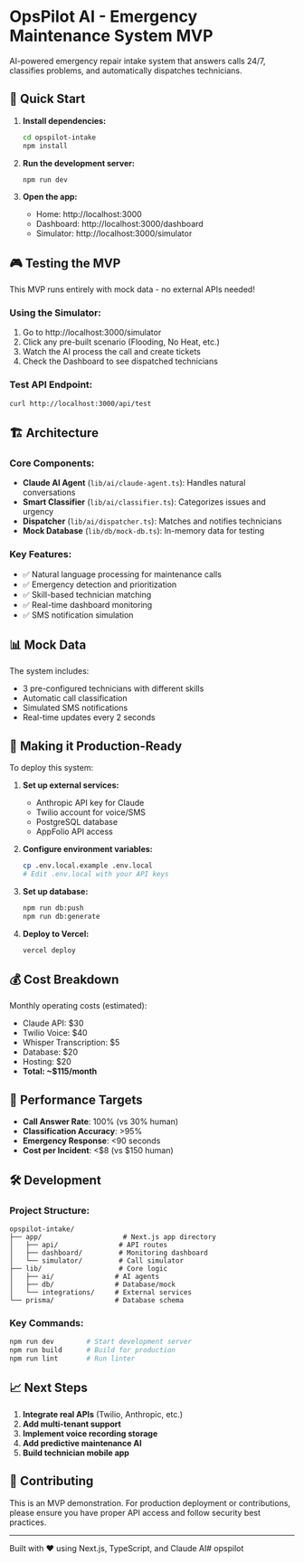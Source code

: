 # OpsPilot AI - Emergency Maintenance System MVP

AI-powered emergency repair intake system that answers calls 24/7, classifies problems, and automatically dispatches technicians.

## 🚀 Quick Start

1. **Install dependencies:**
   ```bash
   cd opspilot-intake
   npm install
   ```

2. **Run the development server:**
   ```bash
   npm run dev
   ```

3. **Open the app:**
   - Home: http://localhost:3000
   - Dashboard: http://localhost:3000/dashboard
   - Simulator: http://localhost:3000/simulator

## 🎮 Testing the MVP

This MVP runs entirely with mock data - no external APIs needed!

### Using the Simulator:
1. Go to http://localhost:3000/simulator
2. Click any pre-built scenario (Flooding, No Heat, etc.)
3. Watch the AI process the call and create tickets
4. Check the Dashboard to see dispatched technicians

### Test API Endpoint:
```bash
curl http://localhost:3000/api/test
```

## 🏗️ Architecture

### Core Components:
- **Claude AI Agent** (`lib/ai/claude-agent.ts`): Handles natural conversations
- **Smart Classifier** (`lib/ai/classifier.ts`): Categorizes issues and urgency
- **Dispatcher** (`lib/ai/dispatcher.ts`): Matches and notifies technicians
- **Mock Database** (`lib/db/mock-db.ts`): In-memory data for testing

### Key Features:
- ✅ Natural language processing for maintenance calls
- ✅ Emergency detection and prioritization
- ✅ Skill-based technician matching
- ✅ Real-time dashboard monitoring
- ✅ SMS notification simulation

## 📊 Mock Data

The system includes:
- 3 pre-configured technicians with different skills
- Automatic call classification
- Simulated SMS notifications
- Real-time updates every 2 seconds

## 🔧 Making it Production-Ready

To deploy this system:

1. **Set up external services:**
   - Anthropic API key for Claude
   - Twilio account for voice/SMS
   - PostgreSQL database
   - AppFolio API access

2. **Configure environment variables:**
   ```bash
   cp .env.local.example .env.local
   # Edit .env.local with your API keys
   ```

3. **Set up database:**
   ```bash
   npm run db:push
   npm run db:generate
   ```

4. **Deploy to Vercel:**
   ```bash
   vercel deploy
   ```

## 💰 Cost Breakdown

Monthly operating costs (estimated):
- Claude API: $30
- Twilio Voice: $40
- Whisper Transcription: $5
- Database: $20
- Hosting: $20
- **Total: ~$115/month**

## 🎯 Performance Targets

- **Call Answer Rate**: 100% (vs 30% human)
- **Classification Accuracy**: >95%
- **Emergency Response**: <90 seconds
- **Cost per Incident**: <$8 (vs $150 human)

## 🛠️ Development

### Project Structure:
```
opspilot-intake/
├── app/                    # Next.js app directory
│   ├── api/               # API routes
│   ├── dashboard/         # Monitoring dashboard
│   └── simulator/         # Call simulator
├── lib/                   # Core logic
│   ├── ai/               # AI agents
│   ├── db/               # Database/mock
│   └── integrations/     # External services
└── prisma/               # Database schema
```

### Key Commands:
```bash
npm run dev        # Start development server
npm run build      # Build for production
npm run lint       # Run linter
```

## 📈 Next Steps

1. **Integrate real APIs** (Twilio, Anthropic, etc.)
2. **Add multi-tenant support**
3. **Implement voice recording storage**
4. **Add predictive maintenance AI**
5. **Build technician mobile app**

## 🤝 Contributing

This is an MVP demonstration. For production deployment or contributions, please ensure you have proper API access and follow security best practices.

---

Built with ❤️ using Next.js, TypeScript, and Claude AI# opspilot
